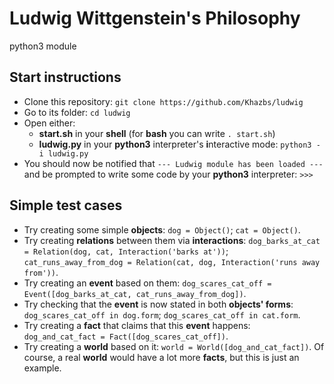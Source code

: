 # Ludwig Wittgenstein's Philosophy
python3 module

## Start instructions
- Clone this repository: `git clone https://github.com/Khazbs/ludwig`
- Go to its folder: `cd ludwig`
- Open either:
  - **start.sh** in your **shell** (for **bash** you can write `. start.sh`)
  - **ludwig.py** in your **python3** interpreter's **i**nteractive mode: `python3 -i ludwig.py`
- You should now be notified that `--- Ludwig module has been loaded ---` and be prompted to write some code by your **python3** interpreter: `>>>`

## Simple test cases
- Try creating some simple **objects**:
`dog = Object()`;
`cat = Object()`.
- Try creating **relations** between them via **interactions**:
`dog_barks_at_cat = Relation(dog, cat, Interaction('barks at'))`;
`cat_runs_away_from_dog = Relation(cat, dog, Interaction('runs away from'))`.
- Try creating an **event** based on them:
`dog_scares_cat_off = Event([dog_barks_at_cat, cat_runs_away_from_dog])`.
- Try checking that the **event** is now stated in both **objects' forms**:
`dog_scares_cat_off in dog.form`;
`dog_scares_cat_off in cat.form`.
- Try creating a **fact** that claims that this **event** happens:
`dog_and_cat_fact = Fact([dog_scares_cat_off])`.
- Try creating a **world** based on it:
`world = World([dog_and_cat_fact])`. Of course, a real **world** would have a lot more **facts**, but this is just an example.
